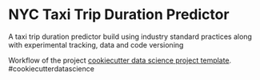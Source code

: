 NYC Taxi Trip Duration Predictor
==============================

A taxi trip duration predictor build using industry standard practices along with experimental tracking, data and code versioning

<p>Workflow of the project <a target="_blank" href="workflow_NYCProj.png">cookiecutter data science project template</a>. #cookiecutterdatascience</p>
